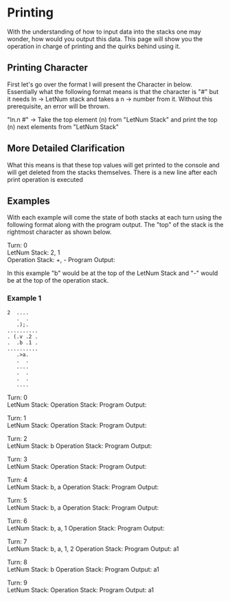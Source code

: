 # Printing

With the understanding of how to input data into the stacks one may wonder, how would you output this data. This page will show you the operation in charge of printing and the quirks behind using it.

## Printing Character 

First let's go over the format I will present the Character in below. Essentially what the following format means is that the character is "#" but it needs ln  -> LetNum stack and takes a n -> number from it. Without this prerequisite, an error will be thrown. 

"ln.n #" -> Take the top element (n) from "LetNum Stack" and print the top (n) next elements from "LetNum Stack"

## More Detailed Clarification

What this means is that these top values will get printed to the console and will get deleted from the stacks themselves. There is a new line after each print operation is executed

## Examples

With each example will come the state of both stacks at each turn using the following format along with the program output. The "top" of the stack is the rightmost character as shown below.

Turn: 0  
LetNum Stack: 2, 1  
Operation Stack: +, -
Program Output:

In this example "b" would be at the top of the LetNum Stack and "-" would be at the top of the operation stack.

### Example 1

```
2  ....
   .  .
   .);.
..........
. (.v .2 .
.  .b .1 .
..........
   .>a.
   .  .
   ....
   .  .
   .  .
   ....
```

Turn: 0  
LetNum Stack:
Operation Stack:
Program Output:

Turn: 1  
LetNum Stack:
Operation Stack:
Program Output:

Turn: 2  
LetNum Stack: b
Operation Stack:
Program Output:

Turn: 3  
LetNum Stack:
Operation Stack:
Program Output:

Turn: 4  
LetNum Stack: b, a
Operation Stack:
Program Output:

Turn: 5  
LetNum Stack: b, a
Operation Stack:
Program Output:

Turn: 6  
LetNum Stack: b, a, 1
Operation Stack:
Program Output:

Turn: 7  
LetNum Stack: b, a, 1, 2
Operation Stack:
Program Output: a1

Turn: 8  
LetNum Stack: b
Operation Stack:
Program Output: a1

Turn: 9  
LetNum Stack:
Operation Stack:
Program Output: a1



